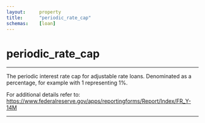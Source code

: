 ```yaml
---
layout:     property
title:      "periodic_rate_cap"
schemas:    [loan]
---
```


# periodic_rate_cap

---

The periodic interest rate cap for adjustable rate loans. Denominated as a percentage, for example with 1 representing 1%.

For additional details refer to: https://www.federalreserve.gov/apps/reportingforms/Report/Index/FR_Y-14M

---
